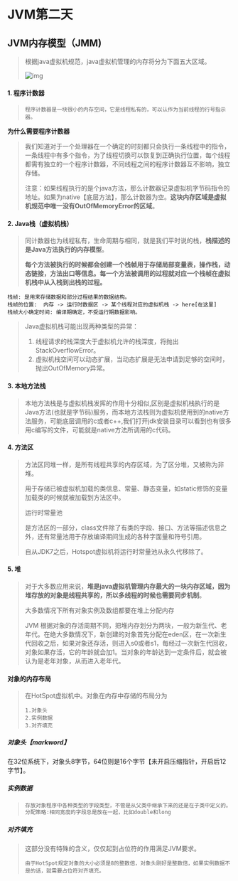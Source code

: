 # JVM第二天

## JVM内存模型（JMM)

>  根据java虚拟机规范，java虚拟机管理的内存将分为下面五大区域。
>
>
> ![img](https://upload-images.jianshu.io/upload_images/10006199-a4108d8fb7810a71.jpeg?imageMogr2/auto-orient/strip|imageView2/2/w/1200/format/webp) 

#### 1. 程序计数器

> ```undefined
> 程序计数器是一块很小的内存空间，它是线程私有的，可以认作为当前线程的行号指示器。
> ```

 **为什么需要程序计数器** 

> 我们知道对于一个处理器在一个确定的时刻都只会执行一条线程中的指令，一条线程中有多个指令，为了线程切换可以恢复到正确执行位置，每个线程都需有独立的一个程序计数器，不同线程之间的程序计数器互不影响，独立存储。
>
> 注意：如果线程执行的是个java方法，那么计数器记录虚拟机字节码指令的地址。如果为native【底层方法】，那么计数器为空。**这块内存区域是虚拟机规范中唯一没有OutOfMemoryError的区域**。

#### 2. Java栈（虚拟机栈）

>  同计数器也为线程私有，生命周期与相同，就是我们平时说的栈，**栈描述的是Java方法执行的内存模型**。 
>
>  **每个方法被执行的时候都会创建一个栈帧用于存储局部变量表，操作栈，动态链接，方法出口等信息。每一个方法被调用的过程就对应一个栈帧在虚拟机栈中从入栈到出栈的过程。** 

```
栈帧: 是用来存储数据和部分过程结果的数据结构。
栈帧的位置:  内存 -> 运行时数据区 -> 某个线程对应的虚拟机栈 -> here[在这里]
栈帧大小确定时间: 编译期确定，不受运行期数据影响。
```

> Java虚拟机栈可能出现两种类型的异常：
>
> 1. 线程请求的栈深度大于虚拟机允许的栈深度，将抛出StackOverflowError。
> 2. 虚拟机栈空间可以动态扩展，当动态扩展是无法申请到足够的空间时，抛出OutOfMemory异常。

#### 3. 本地方法栈

> 本地方法栈是与虚拟机栈发挥的作用十分相似,区别是虚拟机栈执行的是Java方法(也就是字节码)服务，而本地方法栈则为虚拟机使用到的native方法服务，可能底层调用的c或者c++,我们打开jdk安装目录可以看到也有很多用c编写的文件，可能就是native方法所调用的c代码。

#### 4. 方法区

> 方法区同堆一样，是所有线程共享的内存区域，为了区分堆，又被称为非堆。
>
> 用于存储已被虚拟机加载的类信息、常量、静态变量，如static修饰的变量加载类的时候就被加载到方法区中。
>
> 
>
> 运行时常量池
>
> 是方法区的一部分，class文件除了有类的字段、接口、方法等描述信息之外，还有常量池用于存放编译期间生成的各种字面量和符号引用。
>
> 
>
>  自从JDK7之后，Hotspot虚拟机将运行时常量池从永久代移除了。 

#### 5. 堆

> 对于大多数应用来说，**堆是java虚拟机管理内存最大的一块内存区域，因为堆存放的对象是线程共享的，所以多线程的时候也需要同步机制**。
>
> 大多数情况下所有对象实例及数组都要在堆上分配内存
>
> JVM 根据对象的存活周期不同，把堆内存划分为两块，一般为新生代、老年代。在绝大多数情况下，新创建的对象首先分配在eden区，在一次新生代回收之后，如果对象还存活，则进入s0或者s1，每经过一次新生代回收，对象如果存活，它的年龄就会加1。当对象的年龄达到一定条件后，就会被认为是老年对象，从而进入老年代。

#### 对象的内存布局

>  在HotSpot虚拟机中。对象在内存中存储的布局分为 
>
> ```undefined
> 1.对象头
> 2.实例数据
> 3.对齐填充
> ```

##### 对象头【markword】

 在32位系统下，对象头8字节，64位则是16个字节【未开启压缩指针，开启后12字节】。 

##### 实例数据

> ```cpp
> 存放对象程序中各种类型的字段类型，不管是从父类中继承下来的还是在子类中定义的。
> 分配策略:相同宽度的字段总是放在一起，比如double和long
> ```

##### 对齐填充

>  这部分没有特殊的含义，仅仅起到占位符的作用满足JVM要求。 
>
> ```undefined
> 由于HotSpot规定对象的大小必须是8的整数倍，对象头刚好是整数倍，如果实例数据不是的话，就需要占位符对齐填充。
> ```
